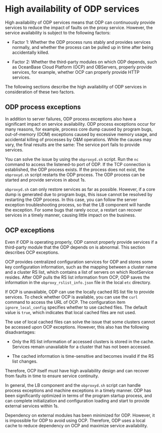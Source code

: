 # High availability of ODP services

High availability of ODP services means that ODP can continuously provide services to reduce the impact of faults on the proxy service. However, the service availability is subject to the following factors:

* Factor 1: Whether the ODP process runs stably and provides services normally, and whether the process can be pulled up in time after being accidentally killed.

* Factor 2: Whether the third-party modules on which ODP depends, such as OceanBase Cloud Platform (OCP) and OBServers, properly provide services, for example, whether OCP can properly provide HTTP services.

The following sections describe the high availability of ODP services in consideration of these two factors.

## ODP process exceptions

In addition to server failures, ODP process exceptions also have a significant impact on service availability. ODP process exceptions occur for many reasons, for example, process core dump caused by program bugs, out-of-memory (OOM) exceptions caused by excessive memory usage, and accidental killing of processes by O&M operations. While the causes may vary, the final results are the same: The service port fails to provide services.

You can solve the issue by using the `obproxyd.sh` script. Run the `nc` command to access the listened-to port of ODP. If the TCP connection is established, the ODP process exists. If the process does not exist, the `obproxyd.sh` script restarts the ODP process. The ODP process can be started and provide services in about 1s.

`obproxyd.sh` can only restore services as far as possible. However, if a core dump is generated due to program bugs, this issue cannot be resolved by restarting the ODP process. In this case, you can follow the server exception troubleshooting process, so that the LB component will handle the exception. For some bugs that rarely occur, a restart can recover services in a timely manner, causing little impact on the business.

## OCP exceptions

Even if ODP is operating properly, ODP cannot properly provide services if a third-party module that the ODP depends on is abnormal. This section describes OCP exceptions.

OCP provides centralized configuration services for ODP and stores some key configuration information, such as the mapping between a cluster name and a cluster RS list, which contains a list of servers on which RootService resides. After ODP pulls the RS list information from OCP, ODP saves the information in the `obproxy_rslist_info.json` file in the local `etc` directory.

If OCP is unavailable, ODP can use the locally cached RS list file to provide services. To check whether OCP is available, you can use the `curl` command to access the URL of OCP. The configuration item `ignore_local_config` specifies whether to use cached files. The default value is `true`, which indicates that local cached files are not used.

The use of local cached files can solve the issue that some clusters cannot be accessed upon OCP exceptions. However, this also has the following disadvantages:

* Only the RS list information of accessed clusters is stored in the cache. Services remain unavailable for a cluster that has not been accessed.

* The cached information is time-sensitive and becomes invalid if the RS list changes.

Therefore, OCP itself must have high availability design and can recover from faults in time to ensure service continuity.

In general, the LB component and the `obproxyd.sh` script can handle process exceptions and machine exceptions in a timely manner. ODP has been significantly optimized in terms of the program startup process, and can complete initialization and configuration loading and start to provide external services within 1s.

Dependency on external modules has been minimized for ODP. However, it is impossible for ODP to avoid using OCP. Therefore, ODP uses a local cache to reduce dependency on OCP and maximize service availability.
